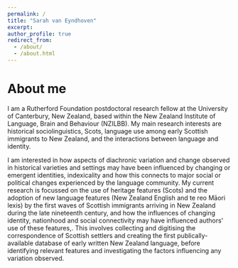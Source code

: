 ```yaml
---
permalink: /
title: "Sarah van Eyndhoven"
excerpt:
author_profile: true
redirect_from: 
  - /about/
  - /about.html
---
```


About me
====

I am a Rutherford Foundation postdoctoral research fellow at the University of Canterbury, New Zealand, based within the New Zealand Institute of Language, Brain and Behaviour (NZILBB). My main research interests are historical sociolinguistics, Scots, language use among early Scottish immigrants to New Zealand, and the interactions between language and identity. 

I am interested in how aspects of diachronic variation and change observed in historical varieties and settings may have been influenced by changing or emergent identities, indexicality and how this connects to major social or political changes experienced by the language community. My current research is focussed on the use of heritage features (Scots) and the adoption of new language features (New Zealand English and te reo Māori lexis) by the first waves of Scottish immigrants arriving in New Zealand during the late nineteenth century, and how the influences of changing identity, nationhood and social connectivity may have influenced authors' use of these features,. This involves collecting and digitising the correspondence of Scottish settlers and creating the first publically-available database of early written New Zealand language, before identifying relevant features and investigating the factors influencing any variation observed. 

